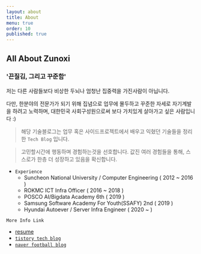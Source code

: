 ```yaml
---
layout: about
title: About
menu: true
order: 10
published: true
---
```


## All About Zunoxi

### '끈질김, 그리고 꾸준함' 

저는 다른 사람들보다 비상한 두뇌나 엄청난 집중력을 가진사람이 아닙니다. 

다만, 한분야의 전문가가 되기 위해 집념으로 업무에 몰두하고 꾸준한 자세로 자기계발을 하려고 노력하며, 대한민국 사회구성원으로써 보다 가치있게 살아가고 싶은 사람입니다 :)


>해당 기술블로그는 업무 혹은 사이드프로젝트에서 배우고 익혔던 기술들을 정리한 `Tech Blog` 입니다. 

>고민할시간에 행동하며 경험하는것을 선호합니다. 값진 여러 경험들을 통해, 스스로가 한층 더 성장하고 있음을 확신합니다.

- `Experience`
	- Suncheon National University / Computer Engineering ( 2012 ~ 2016 )
    - ROKMC ICT Infra Officer ( 2016 ~ 2018 )
    - POSCO AI/Bigdata Academy 6th ( 2019 )
	- Samsung Software Academy For Youth(SSAFY) 2nd ( 2019 )
    - Hyundai Autoever / Server Infra Engineer ( 2020 ~ )
    
`More Info Link`
- [resume](http://zunoxi.ddns.net/main.html)
- [`tistory tech blog`](https://zunoxi.tistory.com/)
- [`naver football blog`](https://blog.naver.com/cross9308)
